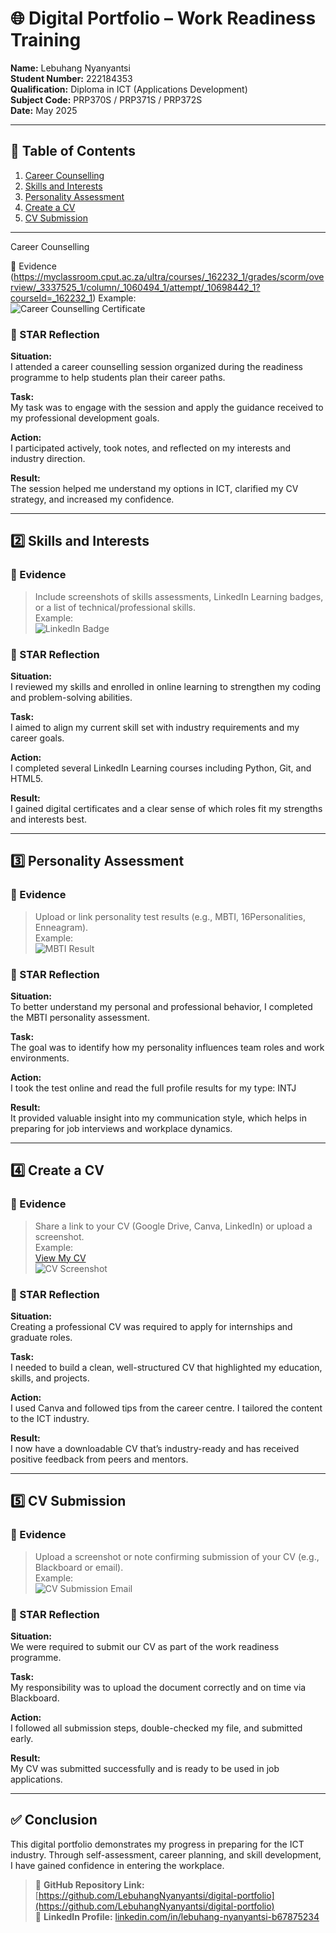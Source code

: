 # 🌐 Digital Portfolio – Work Readiness Training  
**Name:** Lebuhang Nyanyantsi  
**Student Number:** 222184353  
**Qualification:** Diploma in ICT (Applications Development)  
**Subject Code:** PRP370S / PRP371S / PRP372S  
**Date:** May 2025

---

## 📌 Table of Contents

1. [Career Counselling](#career-counselling)
2. [Skills and Interests](#skills-and-interests)
3. [Personality Assessment](#personality-assessment)
4. [Create a CV](#create-a-cv)
5. [CV Submission](#cv-submission)

---

Career Counselling

 📁 Evidence
(https://myclassroom.cput.ac.za/ultra/courses/_162232_1/grades/scorm/overview/_3337525_1/column/_1060494_1/attempt/_10698442_1?courseId=_162232_1) 
Example:  
![Career Counselling Certificate](images/career-counselling-certificate.png)

### 🧠 STAR Reflection

**Situation:**  
I attended a career counselling session organized during the readiness programme to help students plan their career paths.

**Task:**  
My task was to engage with the session and apply the guidance received to my professional development goals.

**Action:**  
I participated actively, took notes, and reflected on my interests and industry direction.

**Result:**  
The session helped me understand my options in ICT, clarified my CV strategy, and increased my confidence.

---

## 2️⃣ Skills and Interests

### 📁 Evidence
> Include screenshots of skills assessments, LinkedIn Learning badges, or a list of technical/professional skills.  
Example:  
![LinkedIn Badge](images/linkedin-python-course.png)

### 🧠 STAR Reflection

**Situation:**  
I reviewed my skills and enrolled in online learning to strengthen my coding and problem-solving abilities.

**Task:**  
I aimed to align my current skill set with industry requirements and my career goals.

**Action:**  
I completed several LinkedIn Learning courses including Python, Git, and HTML5.

**Result:**  
I gained digital certificates and a clear sense of which roles fit my strengths and interests best.

---

## 3️⃣ Personality Assessment

### 📁 Evidence
> Upload or link personality test results (e.g., MBTI, 16Personalities, Enneagram).  
Example:  
![MBTI Result](images/mbti-result.png)

### 🧠 STAR Reflection

**Situation:**  
To better understand my personal and professional behavior, I completed the MBTI personality assessment.

**Task:**  
The goal was to identify how my personality influences team roles and work environments.

**Action:**  
I took the test online and read the full profile results for my type: INTJ

**Result:**  
It provided valuable insight into my communication style, which helps in preparing for job interviews and workplace dynamics.

---

## 4️⃣ Create a CV

### 📁 Evidence
> Share a link to your CV (Google Drive, Canva, LinkedIn) or upload a screenshot.  
Example:  
[View My CV](https://drive.google.com/file/d/1VqYRosS6oQvu6eMkF77FEXkS5vSX6ECW/view?usp=sharing)  
![CV Screenshot](images/my-cv.png)

### 🧠 STAR Reflection

**Situation:**  
Creating a professional CV was required to apply for internships and graduate roles.

**Task:**  
I needed to build a clean, well-structured CV that highlighted my education, skills, and projects.

**Action:**  
I used Canva and followed tips from the career centre. I tailored the content to the ICT industry.

**Result:**  
I now have a downloadable CV that’s industry-ready and has received positive feedback from peers and mentors.

---

## 5️⃣ CV Submission

### 📁 Evidence
> Upload a screenshot or note confirming submission of your CV (e.g., Blackboard or email).  
Example:  
![CV Submission Email](images/cv-submission-email.png)

### 🧠 STAR Reflection

**Situation:**  
We were required to submit our CV as part of the work readiness programme.

**Task:**  
My responsibility was to upload the document correctly and on time via Blackboard.

**Action:**  
I followed all submission steps, double-checked my file, and submitted early.

**Result:**  
My CV was submitted successfully and is ready to be used in job applications.

---

## ✅ Conclusion

This digital portfolio demonstrates my progress in preparing for the ICT industry. Through self-assessment, career planning, and skill development, I have gained confidence in entering the workplace.

> 🔗 **GitHub Repository Link:** [https://github.com/LebuhangNyanyantsi/digital-portfolio](https://github.com/LebuhangNyanyantsi/digital-portfolio)  
> 🔗 **LinkedIn Profile:** [linkedin.com/in/lebuhang-nyanyantsi-b67875234](https://linkedin.com/in/lebuhang-nyanyantsi-b67875234)
